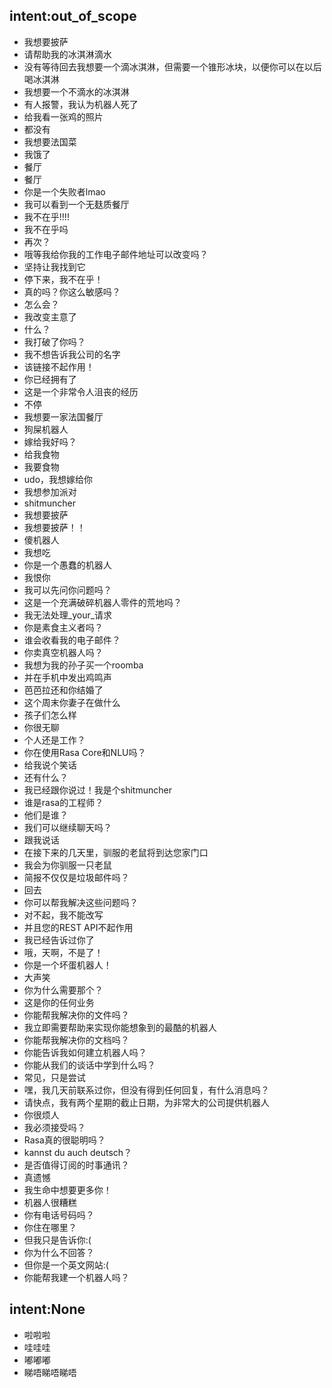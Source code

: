 ## intent:out_of_scope
- 我想要披萨
- 请帮助我的冰淇淋滴水
- 没有等待回去我想要一个滴冰淇淋，但需要一个锥形冰块，以便你可以在以后喝冰淇淋
- 我想要一个不滴水的冰淇淋
- 有人报警，我认为机器人死了
- 给我看一张鸡的照片
- 都没有
- 我想要法国菜
- 我饿了
- 餐厅
- 餐厅
- 你是一个失败者lmao
- 我可以看到一个无麸质餐厅
- 我不在乎!!!!
- 我不在乎吗
- 再次？
- 哦等我给你我的工作电子邮件地址可以改变吗？
- 坚持让我找到它
- 停下来，我不在乎！
- 真的吗？你这么敏感吗？
- 怎么会？
- 我改变主意了
- 什么？
- 我打破了你吗？
- 我不想告诉我公司的名字
- 该链接不起作用！
- 你已经拥有了
- 这是一个非常令人沮丧的经历
- 不停
- 我想要一家法国餐厅
- 狗屎机器人
- 嫁给我好吗？
- 给我食物
- 我要食物
-  udo，我想嫁给你
- 我想参加派对
-  shitmuncher
- 我想要披萨
- 我想要披萨！！
- 傻机器人
- 我想吃
- 你是一个愚蠢的机器人
- 我恨你
- 我可以先问你问题吗？
- 这是一个充满破碎机器人零件的荒地吗？
- 我无法处理_your_请求
- 你是素食主义者吗？
- 谁会收看我的电子邮件？
- 你卖真空机器人吗？
- 我想为我的孙子买一个roomba
- 并在手机中发出鸡鸣声
- 芭芭拉还和你结婚了
- 这个周末你妻子在做什么
- 孩子们怎么样
- 你很无聊
- 个人还是工作？
- 你在使用Rasa Core和NLU吗？
- 给我说个笑话
- 还有什么？
- 我已经跟你说过！我是个shitmuncher
- 谁是rasa的工程师？
- 他们是谁？
- 我们可以继续聊天吗？
- 跟我说话
- 在接下来的几天里，驯服的老鼠将到达您家门口
- 我会为你驯服一只老鼠
- 简报不仅仅是垃圾邮件吗？
- 回去
- 你可以帮我解决这些问题吗？
- 对不起，我不能改写
- 并且您的REST API不起作用
- 我已经告诉过你了
- 哦，天啊，不是了！
- 你是一个坏蛋机器人！
- 大声笑
- 你为什么需要那个？
- 这是你的任何业务
- 你能帮我解决你的文件吗？
- 我立即需要帮助来实现你能想象到的最酷的机器人
- 你能帮我解决你的文档吗？
- 你能告诉我如何建立机器人吗？
- 你能从我们的谈话中学到什么吗？
- 常见，只是尝试
- 嘿，我几天前联系过你，但没有得到任何回复，有什么消息吗？
- 请快点，我有两个星期的截止日期，为非常大的公司提供机器人
- 你很烦人
- 我必须接受吗？
-  Rasa真的很聪明吗？
-  kannst du auch deutsch？
- 是否值得订阅的时事通讯？
- 真遗憾
- 我生命中想要更多你！
- 机器人很糟糕
- 你有电话号码吗？
- 你住在哪里？
- 但我只是告诉你:(
- 你为什么不回答？
- 但你是一个英文网站:(
- 你能帮我建一个机器人吗？

## intent:None
- 啦啦啦
- 哇哇哇
- 嘟嘟嘟
- 睇唔睇唔睇唔